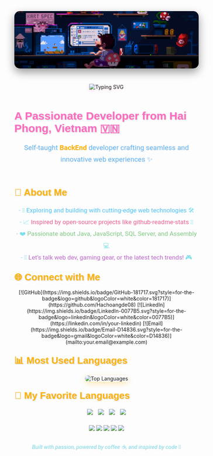 <p align="center">
  <img src="https://raw.githubusercontent.com/minhhoanq/minhhoanq/main/assets/gif/developer.gif" width="100%" style="max-height: 400px; object-fit: cover; border-radius: 15px; box-shadow: 0 10px 25px rgba(0, 0, 0, 0.4); transition: transform 0.4s ease-in-out;" onmouseover="this.style.transform='scale(1.03)'" onmouseout="this.style.transform='scale(1)'" />
</p>

<p align="center">
  <img src="https://readme-typing-svg.demolab.com?font=JetBrains+Mono&size=32&pause=700&color=FF6AC1&center=true&vCenter=true&width=1000&lines=Hi+👋,+I'm+Minh+Hoàng+😄;Welcome+to+my+GitHub+Profile!+💻;Let's+Create+Something+Epic!+🚀;Coding+is+My+Superpower+🧙‍♂️;Always+Learning,+Always+Growing+🌱;Fueled+by+Coffee+☕+&+Passion+❤️;Follow+for+Awesome+Projects!+📈" alt="Typing SVG" style="margin: 25px 0; filter: drop-shadow(0 2px 4px rgba(255, 106, 193, 0.3));" />
</p>

## <span style="color: #ff6ac1; font-family: Poppins, sans-serif; font-weight: 700; font-size: 30px; text-shadow: 1px 1px 3px rgba(0, 0, 0, 0.2);">A Passionate Developer from Hai Phong, Vietnam 🇻🇳</span>

<p align="center" style="color: #64b5f6; font-family: Roboto, sans-serif; font-size: 19px; line-height: 1.7; text-shadow: 0 1px 2px rgba(0, 0, 0, 0.1);">
  Self-taught <span style="color: #ffb300; font-weight: 600;">BackEnd</span> developer crafting seamless and innovative web experiences ✨
</p>

<br />

### <span style="color: #ffb300; font-family: Poppins, sans-serif; font-weight: 600; font-size: 26px; text-shadow: 1px 1px 3px rgba(0, 0, 0, 0.2);">💫 About Me</span>

<p align="center" style="color: #80deea; font-family: Roboto, sans-serif; max-width: 750px; margin: 0 auto; line-height: 1.9; font-size: 17px;">
  - 💼 <span style="color: #4fc3f7;">Exploring and building with cutting-edge web technologies</span> 🛠️<br>
  - 📈 <span style="color: #f06292;">Inspired by open-source projects like github-readme-stats</span> 🌟<br>
  - ❤️ <span style="color: #81c784;">Passionate about Java, JavaScript, SQL Server, and Assembly</span> 💻<br>
  - 💬 <span style="color: #ba68c8;">Let’s talk web dev, gaming gear, or the latest tech trends!</span> 🎮
</p>

### <span style="color: #ffb300; font-family: Poppins, sans-serif; font-weight: 600; font-size: 26px; text-shadow: 1px 1px 3px rgba(0, 0, 0, 0.2);">🌐 Connect with Me</span>

<p align="center">
  [![GitHub](https://img.shields.io/badge/GitHub-181717.svg?style=for-the-badge&logo=github&logoColor=white&color=181717)](https://github.com/Hachoangde08)
  [![LinkedIn](https://img.shields.io/badge/LinkedIn-0077B5.svg?style=for-the-badge&logo=linkedin&logoColor=white&color=0077B5)](https://linkedin.com/in/your-linkedin)
  [![Email](https://img.shields.io/badge/Email-D14836.svg?style=for-the-badge&logo=gmail&logoColor=white&color=D14836)](mailto:your.email@example.com)
</p>

### <span style="color: #ffb300; font-family: Poppins, sans-serif; font-weight: 600; font-size: 26px; text-shadow: 1px 1px 3px rgba(0, 0, 0, 0.2);">📊 Most Used Languages</span>

<p align="center">
  <img src="https://github-readme-stats.vercel.app/api/top-langs/?username=Hachoangde08&layout=compact&theme=dracula&langs_count=8&card_width=500&hide_border=true&bg_color=282a36&title_color=ffb300&text_color=80deea" alt="Top Languages" style="border-radius: 12px; box-shadow: 0 5px 15px rgba(255, 179, 0, 0.3); transition: transform 0.3s ease;" onmouseover="this.style.transform='scale(1.02)'" onmouseout="this.style.transform='scale(1)'" />
</p>

### <span style="color: #ffb300; font-family: Poppins, sans-serif; font-weight: 600; font-size: 26px; text-shadow: 1px 1px 3px rgba(0, 0, 0, 0.2);">💖 My Favorite Languages</span>

<p align="center">
  <img src="https://img.shields.io/badge/Java-%23ED8B00.svg?style=for-the-badge&logo=openjdk&logoColor=white&color=ED8B00" style="margin: 5px;" />
  <img src="https://img.shields.io/badge/JavaScript-%23F7DF1E.svg?style=for-the-badge&logo=javascript&logoColor=black&color=F7DF1E" style="margin: 5px;" />
  <img src="https://img.shields.io/badge/SQL%20Server-%23CC2927.svg?style=for-the-badge&logo=microsoft-sql-server&logoColor=white&color=CC2927" style="margin: 5px;" />
  <img src="https://img.shields.io/badge/Assembly-%23525294.svg?style=for-the-badge&logo=assemblyscript&logoColor=white&color=525294" style="margin: 5px;" />
</p>

<p align="center" style="margin: 20px 0;">
  <img src="https://img.shields.io/badge/build-passing-brightgreen?style=for-the-badge&color=00e676" />
  <img src="https://img.shields.io/badge/Made%20with-%E2%9D%A4-red?style=for-the-badge&color=ff1744" />
  <img src="https://img.shields.io/badge/Made%20with-Đam%20mê-red?style=for-the-badge&color=ff1744" />
  <img src="https://img.shields.io/badge/status-Active-brightgreen?style=for-the-badge&color=00e676" />
  <img src="https://img.shields.io/badge/dev-Hachoangde08-blueviolet?style=for-the-badge&color=7c4dff" />
</p>

<p align="center" style="color: #80deea; font-family: Roboto, sans-serif; font-size: 15px; margin-top: 30px; text-shadow: 0 1px 2px rgba(0, 0, 0, 0.1);">
  <em>Built with passion, powered by coffee ☕, and inspired by code 🚀</em>
</p>
